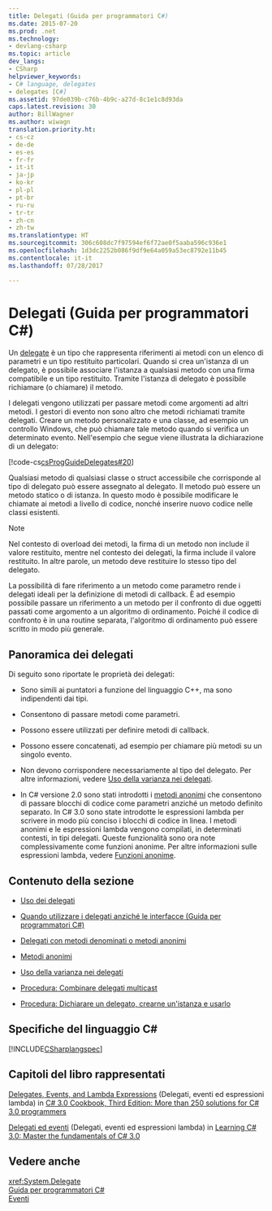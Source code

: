 ```yaml
---
title: Delegati (Guida per programmatori C#)
ms.date: 2015-07-20
ms.prod: .net
ms.technology:
- devlang-csharp
ms.topic: article
dev_langs:
- CSharp
helpviewer_keywords:
- C# language, delegates
- delegates [C#]
ms.assetid: 97de039b-c76b-4b9c-a27d-8c1e1c8d93da
caps.latest.revision: 30
author: BillWagner
ms.author: wiwagn
translation.priority.ht:
- cs-cz
- de-de
- es-es
- fr-fr
- it-it
- ja-jp
- ko-kr
- pl-pl
- pt-br
- ru-ru
- tr-tr
- zh-cn
- zh-tw
ms.translationtype: HT
ms.sourcegitcommit: 306c608dc7f97594ef6f72ae0f5aaba596c936e1
ms.openlocfilehash: 1d3dc2252b086f9df9e64a059a53ec8792e11b45
ms.contentlocale: it-it
ms.lasthandoff: 07/28/2017

---
```

# <a name="delegates-c-programming-guide"></a>Delegati (Guida per programmatori C#)
Un [delegate](../../../csharp/language-reference/keywords/delegate.md) è un tipo che rappresenta riferimenti ai metodi con un elenco di parametri e un tipo restituito particolari. Quando si crea un'istanza di un delegato, è possibile associare l'istanza a qualsiasi metodo con una firma compatibile e un tipo restituito. Tramite l'istanza di delegato è possibile richiamare (o chiamare) il metodo.  
  
 I delegati vengono utilizzati per passare metodi come argomenti ad altri metodi. I gestori di evento non sono altro che metodi richiamati tramite delegati. Creare un metodo personalizzato e una classe, ad esempio un controllo Windows, che può chiamare tale metodo quando si verifica un determinato evento. Nell'esempio che segue viene illustrata la dichiarazione di un delegato:  
  
 [!code-cs[csProgGuideDelegates#20](../../../csharp/programming-guide/delegates/codesnippet/CSharp/index_1.cs)]  
  
 Qualsiasi metodo di qualsiasi classe o struct accessibile che corrisponde al tipo di delegato può essere assegnato al delegato. Il metodo può essere un metodo statico o di istanza. In questo modo è possibile modificare le chiamate ai metodi a livello di codice, nonché inserire nuovo codice nelle classi esistenti.  
  
> [!NOTE]
>  Nel contesto di overload dei metodi, la firma di un metodo non include il valore restituito, mentre nel contesto dei delegati, la firma include il valore restituito. In altre parole, un metodo deve restituire lo stesso tipo del delegato.  
  
 La possibilità di fare riferimento a un metodo come parametro rende i delegati ideali per la definizione di metodi di callback. È ad esempio possibile passare un riferimento a un metodo per il confronto di due oggetti passati come argomento a un algoritmo di ordinamento. Poiché il codice di confronto è in una routine separata, l'algoritmo di ordinamento può essere scritto in modo più generale.  
  
## <a name="delegates-overview"></a>Panoramica dei delegati  
 Di seguito sono riportate le proprietà dei delegati:  
  
-   Sono simili ai puntatori a funzione del linguaggio C++, ma sono indipendenti dai tipi.  
  
-   Consentono di passare metodi come parametri.  
  
-   Possono essere utilizzati per definire metodi di callback.  
  
-   Possono essere concatenati, ad esempio per chiamare più metodi su un singolo evento.  
  
-   Non devono corrispondere necessariamente al tipo del delegato. Per altre informazioni, vedere [Uso della varianza nei delegati](../../../csharp/programming-guide/concepts/covariance-contravariance/using-variance-in-delegates.md).  
  
-   In C# versione 2.0 sono stati introdotti i [metodi anonimi](../../../csharp/programming-guide/statements-expressions-operators/anonymous-methods.md) che consentono di passare blocchi di codice come parametri anziché un metodo definito separato. In C# 3.0 sono state introdotte le espressioni lambda per scrivere in modo più conciso i blocchi di codice in linea. I metodi anonimi e le espressioni lambda vengono compilati, in determinati contesti, in tipi delegati. Queste funzionalità sono ora note complessivamente come funzioni anonime. Per altre informazioni sulle espressioni lambda, vedere [Funzioni anonime](../../../csharp/programming-guide/statements-expressions-operators/anonymous-functions.md).  
  
## <a name="in-this-section"></a>Contenuto della sezione  
  
-   [Uso dei delegati](../../../csharp/programming-guide/delegates/using-delegates.md)  
  
-   [Quando utilizzare i delegati anziché le interfacce (Guida per programmatori C#)](http://msdn.microsoft.com/en-us/2e759bdf-7ca4-4005-8597-af92edf6d8f0)  
  
-   [Delegati con metodi denominati o metodi anonimi](../../../csharp/programming-guide/delegates/delegates-with-named-vs-anonymous-methods.md)  
  
-   [Metodi anonimi](../../../csharp/programming-guide/statements-expressions-operators/anonymous-methods.md)  
  
-   [Uso della varianza nei delegati](../../../csharp/programming-guide/concepts/covariance-contravariance/using-variance-in-delegates.md)  
  
-   [Procedura: Combinare delegati multicast](../../../csharp/programming-guide/delegates/how-to-combine-delegates-multicast-delegates.md)  
  
-   [Procedura: Dichiarare un delegato, crearne un'istanza e usarlo](../../../csharp/programming-guide/delegates/how-to-declare-instantiate-and-use-a-delegate.md)  
  
## <a name="c-language-specification"></a>Specifiche del linguaggio C#  
 [!INCLUDE[CSharplangspec](~/includes/csharplangspec-md.md)]  
  
## <a name="featured-book-chapters"></a>Capitoli del libro rappresentati  
 [Delegates, Events, and Lambda Expressions](http://go.microsoft.com/fwlink/?LinkId=195395) (Delegati, eventi ed espressioni lambda) in [C# 3.0 Cookbook, Third Edition: More than 250 solutions for C# 3.0 programmers](http://go.microsoft.com/fwlink/?LinkId=195369)  
  
 [Delegati ed eventi](http://go.microsoft.com/fwlink/?LinkId=195418) (Delegati, eventi ed espressioni lambda) in [Learning C# 3.0: Master the fundamentals of C# 3.0](http://go.microsoft.com/fwlink/?LinkId=195412)  
  
## <a name="see-also"></a>Vedere anche  
 <xref:System.Delegate>   
 [Guida per programmatori C#](../../../csharp/programming-guide/index.md)   
 [Eventi](../../../csharp/programming-guide/events/index.md)

